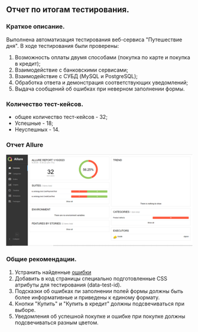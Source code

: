 ## Отчет по итогам тестирования.
### Краткое описание.
Выполнена автоматизация тестирования веб-сервиса "Путешествие дня".
В ходе тестирования были проверены:
1. Возможность оплаты двумя способами (покупка по карте и покупка в кредит);
2. Взаимодействие с банковскими сервисами;
3. Взаимодействие с СУБД (MySQL и PostgreSQL);
4. Обработка ответа и демонстрация соответствующих уведомлений;
5. Выдача сообщений об ошибках при неверном заполнении формы.
### Количество тест-кейсов.
- общее количество тест-кейсов - 32;
- Успешные - 18;
- Неуспешных - 14.
### Отчет Allure
![Отчет](https://github.com/JaneVolada/diplom/blob/main/docs/Allure%20Report.png)
### Общие рекомендации.
1. Устранить найденные [ошибки](https://github.com/JaneVolada/diplom/issues)
2. Добавить в код страницы специально подготовленные CSS атрибуты для тестирования (data-test-id).
3. Подсказки об ошибках пи заполнении полей формы должны быть более информативные и приведены к единому формату.
4. Кнопки "Купить" и "Купить в кредит" должны подсвечиваться при выборе.
5. Уведомления об успешной покупке и ошибке при покупке должны подсвечиваться разным цветом.
